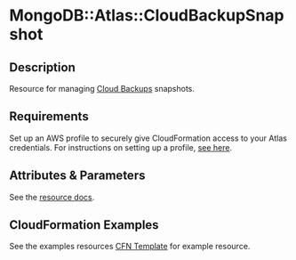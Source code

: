 # MongoDB::Atlas::CloudBackupSnapshot

## Description

Resource for managing [Cloud Backups](https://www.mongodb.com/docs/atlas/reference/api-resources-spec/v2/#tag/Cloud-Backups) snapshots.

## Requirements

Set up an AWS profile to securely give CloudFormation access to your Atlas credentials.
For instructions on setting up a profile, [see here](/README.md#mongodb-atlas-api-keys-credential-management).

## Attributes & Parameters

See the [resource docs](docs/README.md).

## CloudFormation Examples

See the examples resources [CFN Template](/examples/cloud-backup-snapshot/snapshot.json) for example resource.
